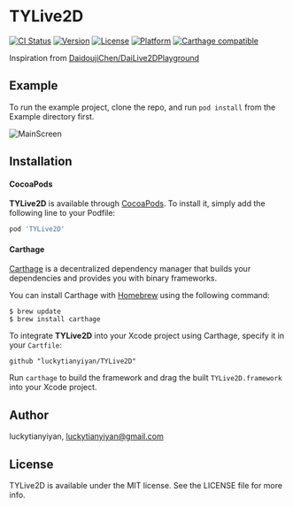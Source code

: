 # TYLive2D

[![CI Status](http://img.shields.io/travis/luckytianyiyan/TYLive2D.svg?style=flat)](https://travis-ci.org/luckytianyiyan/TYLive2D)
[![Version](https://img.shields.io/cocoapods/v/TYLive2D.svg?style=flat)](http://cocoapods.org/pods/TYLive2D)
[![License](https://img.shields.io/cocoapods/l/TYLive2D.svg?style=flat)](http://cocoapods.org/pods/TYLive2D)
[![Platform](https://img.shields.io/cocoapods/p/TYLive2D.svg?style=flat)](http://cocoapods.org/pods/TYLive2D)
[![Carthage compatible](https://img.shields.io/badge/Carthage-compatible-4BC51D.svg?style=flat)](https://github.com/Carthage/Carthage)

Inspiration from [DaidoujiChen/DaiLive2DPlayground](https://github.com/DaidoujiChen/DaiLive2DPlayground)

## Example

To run the example project, clone the repo, and run `pod install` from the Example directory first.

![MainScreen](screenshot/iPhone6-MainScreen.png)

## Installation

#### CocoaPods
**TYLive2D** is available through [CocoaPods](http://cocoapods.org). To install
it, simply add the following line to your Podfile:

```ruby
pod 'TYLive2D'
```

#### Carthage

[Carthage](https://github.com/Carthage/Carthage) is a decentralized dependency manager that builds your dependencies and provides you with binary frameworks.

You can install Carthage with [Homebrew](http://brew.sh/) using the following command:
```shell
$ brew update
$ brew install carthage
```
To integrate **TYLive2D** into your Xcode project using Carthage, specify it in your `Cartfile`:
```
github "luckytianyiyan/TYLive2D"
```
Run `carthage` to build the framework and drag the built `TYLive2D.framework` into your Xcode project.

## Author

luckytianyiyan, luckytianyiyan@gmail.com

## License

TYLive2D is available under the MIT license. See the LICENSE file for more info.
